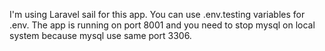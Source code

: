 I'm using Laravel sail for this app. You can use .env.testing variables for .env. The app is running on port 8001 and you need to stop mysql on local system because mysql use same port 3306.